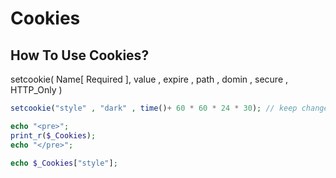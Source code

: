  # Cookies
 ##  How To Use Cookies?
 setcookie( Name[ Required ], value , expire , path , domin , secure , HTTP_Only )
 ```php
 setcookie("style" , "dark" , time()+ 60 * 60 * 24 * 30); // keep change in Cookie for 1 month

 echo "<pre>";
 print_r($_Cookies);
 echo "</pre>";

 echo $_Cookies["style"];

 



 ```